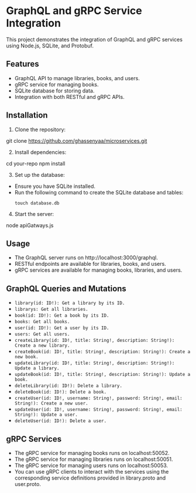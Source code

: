 # GraphQL and gRPC Service Integration  
This project demonstrates the integration of GraphQL and gRPC services using Node.js, SQLite, and Protobuf.  

## Features  
- GraphQL API to manage libraries, books, and users.  
- gRPC service for managing books.  
- SQLite database for storing data.  
- Integration with both RESTful and gRPC APIs.  

## Installation  
1. Clone the repository:  

git clone https://github.com/ghassenyaa/microservices.git



2. Install dependencies:  

cd your-repo
npm install


3. Set up the database:  
- Ensure you have SQLite installed.  
- Run the following command to create the SQLite database and tables:  
  ```
  touch database.db
  ```  

4. Start the server:  

node apiGatways.js


## Usage  
- The GraphQL server runs on http://localhost:3000/graphql.  
- RESTful endpoints are available for libraries, books, and users.  
- gRPC services are available for managing books, libraries, and users.  

## GraphQL Queries and Mutations  
- `library(id: ID!): Get a library by its ID.`  
- `librarys: Get all libraries.`  
- `book(id: ID!): Get a book by its ID.`  
- `books: Get all books.`  
- `user(id: ID!): Get a user by its ID.`  
- `users: Get all users.`  
- `createLibrary(id: ID!, title: String!, description: String!): Create a new library.`  
- `createBook(id: ID!, title: String!, description: String!): Create a new book.`  
- `updateLibrary(id: ID!, title: String!, description: String!): Update a library.`  
- `updateBook(id: ID!, title: String!, description: String!): Update a book.`  
- `deleteLibrary(id: ID!): Delete a library.`  
- `deleteBook(id: ID!): Delete a book.`  
- `createUser(id: ID!, username: String!, password: String!, email: String!): Create a new user.`  
- `updateUser(id: ID!, username: String!, password: String!, email: String!): Update a user.`  
- `deleteUser(id: ID!): Delete a user.`  

## gRPC Services  
- The gRPC service for managing books runs on localhost:50052.  
- The gRPC service for managing libraries runs on localhost:50051.  
- The gRPC service for managing users runs on localhost:50053.  
- You can use gRPC clients to interact with the services using the corresponding service definitions provided in library.proto and user.proto.  
